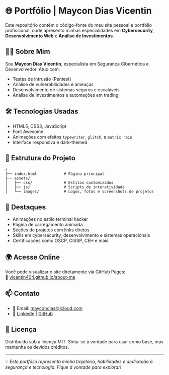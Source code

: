 
# 🌐 Portfólio | Maycon Dias Vicentin

Este repositório contém o código-fonte do meu site pessoal e portfólio profissional, onde apresento minhas especialidades em **Cybersecurity**, **Desenvolvimento Web** e **Análise de Investimentos**.

## 👨‍💻 Sobre Mim

Sou **Maycon Dias Vicentin**, especialista em Segurança Cibernética e Desenvolvedor. Atuo com:

- Testes de intrusão (Pentest)
- Análise de vulnerabilidades e ameaças
- Desenvolvimento de sistemas seguros e escaláveis
- Análise de investimentos e automações em trading

## 🛠 Tecnologias Usadas

- HTML5, CSS3, JavaScript
- Font Awesome
- Animações com efeitos `typewriter`, `glitch`, e `matrix rain`
- Interface responsiva e dark-themed

## 📂 Estrutura do Projeto

```
/
├── index.html            # Página principal
├── assets/
│   ├── css/              # Estilos customizados
│   ├── js/               # Scripts de interatividade
│   └── images/           # Logos, fotos e screenshots de projetos
```

## 🧠 Destaques

- Animações no estilo terminal hacker
- Página de carregamento animada
- Seções de projetos com links diretos
- Skills em cybersecurity, desenvolvimento e sistemas operacionais
- Certificações como OSCP, CISSP, CEH e mais

## 🌍 Acesse Online

Você pode visualizar o site diretamente via GitHub Pages:  
🔗 [vicentin404.github.io/about-me](https://vicentin404.github.io/about-me)

## 📫 Contato

- 📧 Email: maycondias@icloud.com 
- 🔗 [LinkedIn](https://www.linkedin.com/in/vicentin94/) | [GitHub](https://github.com/Vicentin404)

## 📄 Licença

Distribuído sob a licença MIT. Sinta-se à vontade para usar como base, mas mantenha os devidos créditos.

---

💡 *Este portfólio representa minha trajetória, habilidades e dedicação à segurança e tecnologia. Fique à vontade para explorar!*
